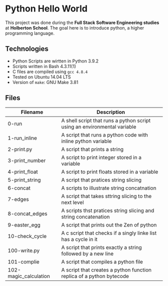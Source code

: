# Python Hello World

This project was done during the **Full Stack Software Engineering studies** at **Holberton School**. The goal here is to introduce python, a higher programming language.

## Technologies
* Python Scripts are wirtten in Python 3.9.2
* Scripts written in Bash 4.3.11(1)
* C files are compiled using `gcc 4.8.4`
* Tested on Ubuntu 14.04 LTS
* Version of `make`: GNU Make 3.81

## Files

| Filename | Description |
| -------- | ----------- |
| 0-run | A shell script that runs a python script using an environmental variable|
| 1-run_inline | A script that runs a python code with inline python variable |
| 2-print.py | A script that prints a string |
| 3-print_number | A script to print integer stored in a variable |
| 4-print_float | A script to print floats stored in a variable |
| 5-print_string | A script that pratices string slicing |
| 6-concat | A scripts to illustrate string concatnation |
| 7-edges | A script that takes sttring slicing to the next level |
| 8-concat_edges | A scripts thst pratices string slicing and string concatenation |
| 9-easter_egg | A script that prints out the Zen of python |
| 10-check_cycle | A c script that checks if a singly linke list has a cycle in it |
| 100-write.py | A script that prints exactly a string followed by a new line |
| 101-complie | A script that compiles a python file |
| 102-magic_calculation | A script that creates a python function replica of a python bytecode |